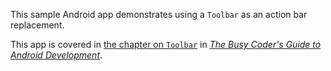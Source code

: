 This sample Android app demonstrates
using a `Toolbar` as an action bar replacement.

This app is covered in 
[the chapter on `Toolbar`](https://commonsware.com/Android/previews/toolbar)
in [*The Busy Coder's Guide to Android Development*](https://commonsware.com/Android/).

